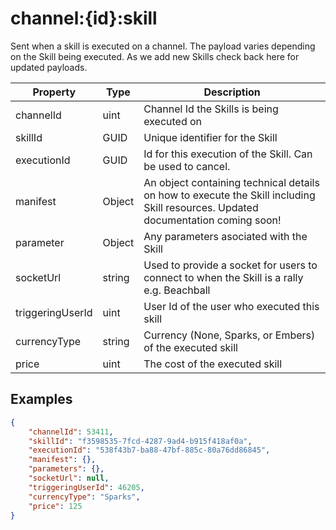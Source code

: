 # channel:{id}:skill

Sent when a skill is executed on a channel. The payload varies depending on the Skill being executed. As we add new Skills check back here for updated payloads.

| Property         | Type   | Description                                                                                                                      |
| ---------------- | ------ | -------------------------------------------------------------------------------------------------------------------------------- |
| channelId        | uint   | Channel Id the Skills is being executed on                                                                                       |
| skillId          | GUID   | Unique identifier for the Skill                                                                                                  |
| executionId      | GUID   | Id for this execution of the Skill. Can be used to cancel.                                                                       |
| manifest         | Object | An object containing technical details on how to execute the Skill including Skill resources. Updated documentation coming soon! |
| parameter        | Object | Any parameters asociated with the Skill                                                                                          |
| socketUrl        | string | Used to provide a socket for users to connect to when the Skill is a rally e.g. Beachball                                        |
| triggeringUserId | uint   | User Id of the user who executed this skill                                                                                      |
| currencyType     | string | Currency (None, Sparks, or Embers) of the executed skill                                                                          |
| price            | uint   | The cost of the executed skill                                                                                                    |


## Examples

```json
{
	"channelId": 53411,
	"skillId": "f3598535-7fcd-4287-9ad4-b915f418af0a",
	"executionId": "538f43b7-ba88-47bf-885c-80a76dd86845",
	"manifest": {},
	"parameters": {},
	"socketUrl": null,
	"triggeringUserId": 46205,
    "currencyType": "Sparks",
    "price": 125
}
